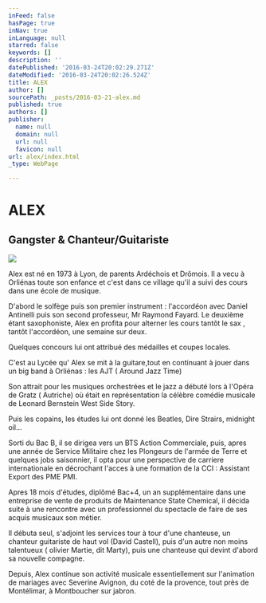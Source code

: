 ```yaml
---
inFeed: false
hasPage: true
inNav: true
inLanguage: null
starred: false
keywords: []
description: ''
datePublished: '2016-03-24T20:02:29.271Z'
dateModified: '2016-03-24T20:02:26.524Z'
title: ALEX
author: []
sourcePath: _posts/2016-03-21-alex.md
published: true
authors: []
publisher:
  name: null
  domain: null
  url: null
  favicon: null
url: alex/index.html
_type: WebPage

---
```

# ALEX

## Gangster & Chanteur/Guitariste
![](https://s3-us-west-2.amazonaws.com/the-grid-img/p/7c1ff7d066162af53ef34c9bbbb7105c8fb8ce95.jpg)

Alex est né en 1973 à Lyon, de parents Ardéchois et Drômois. Il a vecu à Orliénas toute son enfance et c'est dans ce village qu'il a suivi des cours dans une école de musique.

D'abord le solfège puis son premier instrument : l'accordéon avec Daniel Antinelli puis son second professeur, Mr Raymond Fayard. Le deuxième étant saxophoniste, Alex en profita pour alterner les cours tantôt le sax , tantôt l'accordéon, une semaine sur deux.

Quelques concours lui ont attribué des médailles et coupes locales.

C'est au Lycée qu' Alex se mit à la guitare,tout en continuant à jouer dans un big band à Orliénas : les AJT ( Around Jazz Time)

Son attrait pour les musiques orchestrées et le jazz a débuté lors  à l'Opéra de Gratz ( Autriche) où était en représentation la célèbre comédie musicale de Leonard Bernstein West Side Story.

Puis les copains, les études lui ont donné les Beatles, Dire Strairs, midnight oil...

Sorti du Bac B, il se dirigea vers un BTS Action Commerciale, puis, apres une année de Service Militaire chez les Plongeurs de l'armée de Terre et quelques jobs saisonnier, il opta pour une perspective de carriere internationale en décrochant l'acces à une formation de la CCI : Assistant Export des PME PMI.

Apres 18 mois d'études, diplômé Bac+4, un an supplémentaire dans une entreprise de vente de produits de Maintenance State Chemical, il décida suite à une rencontre avec un professionnel du spectacle  de faire de ses acquis musicaux son métier.

Il débuta seul, s'adjoint les services tour à tour d'une chanteuse, un chanteur guitariste de haut vol (David Castell), puis d'un autre non moins talentueux ( olivier Martie, dit Marty),  puis une chanteuse qui devint d'abord sa nouvelle compagne.

Depuis, Alex continue son activité musicale essentiellement sur l'animation de mariages avec Severine Avignon, du coté de la provence, tout près de Montélimar, à Montboucher sur jabron.